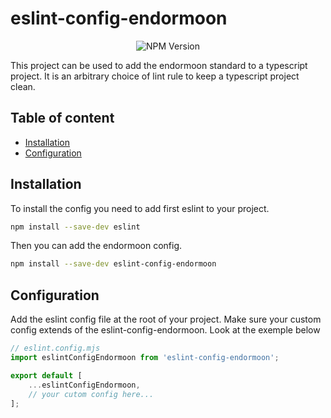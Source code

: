 # eslint-config-endormoon

<center>

![NPM Version](https://img.shields.io/npm/v/eslint-config-endormoon?registry_uri=https%3A%2F%2Fregistry.npmjs.com&style=flat)

</center>

This project can be used to add the endormoon standard to a typescript project.
It is an arbitrary choice of lint rule to keep a typescript project clean.

## Table of content

* [Installation](#installation)
* [Configuration](#configuration)

## Installation

To install the config you need to add first eslint to your project.
```bash
npm install --save-dev eslint
```
Then you can add the endormoon config.
```bash
npm install --save-dev eslint-config-endormoon
```

## Configuration

Add the eslint config file at the root of your project.
Make sure your custom config extends of the eslint-config-endormoon.
Look at the exemple below
```javascript
// eslint.config.mjs
import eslintConfigEndormoon from 'eslint-config-endormoon';

export default [
    ...eslintConfigEndormoon,
    // your cutom config here...
];
```
